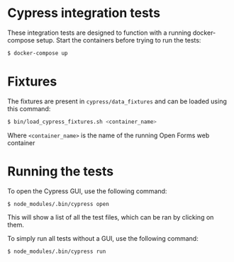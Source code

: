 # Cypress integration tests

These integration tests are designed to function with a running docker-compose
setup. Start the containers before trying to run the tests:

```bash
$ docker-compose up
```

# Fixtures

The fixtures are present in `cypress/data_fixtures` and can be loaded using this command:

```bash
$ bin/load_cypress_fixtures.sh <container_name>
```

Where `<container_name>` is the name of the running Open Forms web container

# Running the tests

To open the Cypress GUI, use the following command:

```bash
$ node_modules/.bin/cypress open
```

This will show a list of all the test files, which can be ran by clicking on them.

To simply run all tests without a GUI, use the following command:

```bash
$ node_modules/.bin/cypress run
```
